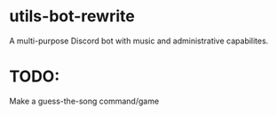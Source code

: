 # utils-bot-rewrite
 A multi-purpose Discord bot with music and administrative capabilites.

# TODO:
 Make a guess-the-song command/game